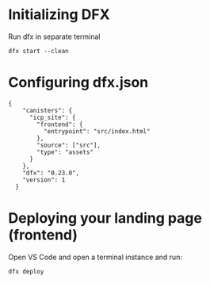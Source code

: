 # Initializing DFX

Run dfx in separate terminal

```
dfx start --clean
```

# Configuring dfx.json

```
{
    "canisters": {
      "icp_site": {
        "frontend": {
          "entrypoint": "src/index.html"
        },
        "source": ["src"],
        "type": "assets"
      }
    },
    "dfx": "0.23.0",
    "version": 1
  }
```

# Deploying your landing page (frontend)

Open VS Code and open a terminal instance and run:

```
dfx deploy
```
